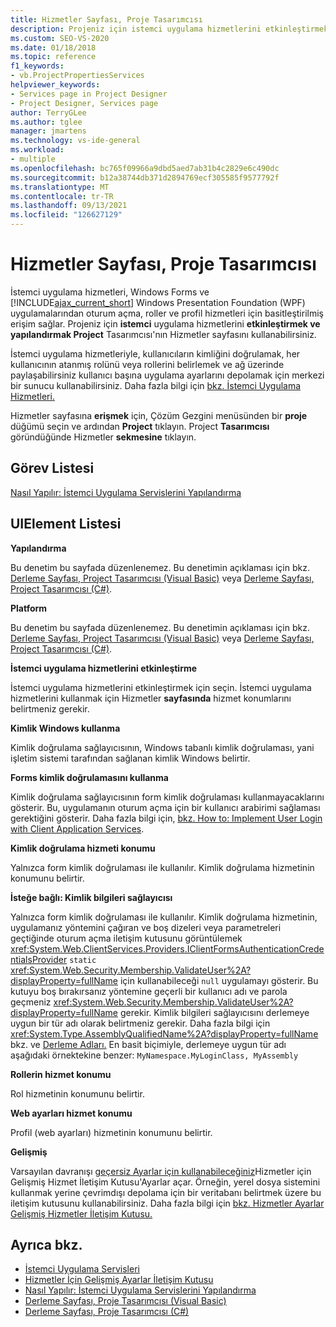 ```yaml
---
title: Hizmetler Sayfası, Proje Tasarımcısı
description: Projeniz için istemci uygulama hizmetlerini etkinleştirmek ve yapılandırmak Project Tasarımcısı'nın Hizmetler sayfasını kullanmayı öğrenin.
ms.custom: SEO-VS-2020
ms.date: 01/18/2018
ms.topic: reference
f1_keywords:
- vb.ProjectPropertiesServices
helpviewer_keywords:
- Services page in Project Designer
- Project Designer, Services page
author: TerryGLee
ms.author: tglee
manager: jmartens
ms.technology: vs-ide-general
ms.workload:
- multiple
ms.openlocfilehash: bc765f09966a9dbd5aed7ab31b4c2829e6c490dc
ms.sourcegitcommit: b12a38744db371d2894769ecf305585f9577792f
ms.translationtype: MT
ms.contentlocale: tr-TR
ms.lasthandoff: 09/13/2021
ms.locfileid: "126627129"
---
```

# <a name="services-page-project-designer"></a>Hizmetler Sayfası, Proje Tasarımcısı

İstemci uygulama hizmetleri, Windows Forms ve [!INCLUDE[ajax_current_short](../../ide/reference/includes/ajax_current_short_md.md)] Windows Presentation Foundation (WPF) uygulamalarından oturum açma, roller ve profil hizmetleri için basitleştirilmiş erişim sağlar. Projeniz için **istemci** uygulama hizmetlerini **etkinleştirmek ve yapılandırmak Project** Tasarımcısı'nın Hizmetler sayfasını kullanabilirsiniz.

İstemci uygulama hizmetleriyle, kullanıcıların kimliğini doğrulamak, her kullanıcının atanmış rolünü veya rollerini belirlemek ve ağ üzerinde paylaşabilirsiniz kullanıcı başına uygulama ayarlarını depolamak için merkezi bir sunucu kullanabilirsiniz. Daha fazla bilgi için [bkz. İstemci Uygulama Hizmetleri.](/dotnet/framework/common-client-technologies/client-application-services)

Hizmetler sayfasına **erişmek** için, Çözüm Gezgini menüsünden bir **proje** düğümü seçin ve ardından **Project** tıklayın. Project **Tasarımcısı** göründüğünde Hizmetler **sekmesine** tıklayın.

## <a name="task-list"></a>Görev Listesi

[Nasıl Yapılır: İstemci Uygulama Servislerini Yapılandırma](/dotnet/framework/common-client-technologies/how-to-configure-client-application-services)

## <a name="uielement-list"></a>UIElement Listesi

 **Yapılandırma**

Bu denetim bu sayfada düzenlenemez. Bu denetimin açıklaması için bkz. [Derleme Sayfası, Project Tasarımcısı (Visual Basic)](../../ide/reference/compile-page-project-designer-visual-basic.md) veya [Derleme Sayfası, Project Tasarımcısı (C#)](../../ide/reference/build-page-project-designer-csharp.md).

 **Platform**

Bu denetim bu sayfada düzenlenemez. Bu denetimin açıklaması için bkz. [Derleme Sayfası, Project Tasarımcısı (Visual Basic)](../../ide/reference/compile-page-project-designer-visual-basic.md) veya [Derleme Sayfası, Project Tasarımcısı (C#)](../../ide/reference/build-page-project-designer-csharp.md).

 **İstemci uygulama hizmetlerini etkinleştirme**

İstemci uygulama hizmetlerini etkinleştirmek için seçin. İstemci uygulama hizmetlerini kullanmak için Hizmetler **sayfasında** hizmet konumlarını belirtmeniz gerekir.

 **Kimlik Windows kullanma**

Kimlik doğrulama sağlayıcısının, Windows tabanlı kimlik doğrulaması, yani işletim sistemi tarafından sağlanan kimlik Windows belirtir.

 **Forms kimlik doğrulamasını kullanma**

Kimlik doğrulama sağlayıcısının form kimlik doğrulaması kullanmayacaklarını gösterir. Bu, uygulamanın oturum açma için bir kullanıcı arabirimi sağlaması gerektiğini gösterir. Daha fazla bilgi için, [bkz. How to: Implement User Login with Client Application Services](/dotnet/framework/common-client-technologies/how-to-implement-user-login-with-client-application-services).

 **Kimlik doğrulama hizmeti konumu**

Yalnızca form kimlik doğrulaması ile kullanılır. Kimlik doğrulama hizmetinin konumunu belirtir.

 **İsteğe bağlı: Kimlik bilgileri sağlayıcısı**

Yalnızca form kimlik doğrulaması ile kullanılır. Kimlik doğrulama hizmetinin, uygulamanız yöntemini çağıran ve boş dizeleri veya parametreleri geçtiğinde oturum açma iletişim kutusunu görüntülemek <xref:System.Web.ClientServices.Providers.IClientFormsAuthenticationCredentialsProvider> `static` <xref:System.Web.Security.Membership.ValidateUser%2A?displayProperty=fullName> için kullanabileceği `null` uygulamayı gösterir. Bu kutuyu boş bırakırsanız yöntemine geçerli bir kullanıcı adı ve parola geçmeniz <xref:System.Web.Security.Membership.ValidateUser%2A?displayProperty=fullName> gerekir. Kimlik bilgileri sağlayıcısını derlemeye uygun bir tür adı olarak belirtmeniz gerekir. Daha fazla bilgi için <xref:System.Type.AssemblyQualifiedName%2A?displayProperty=fullName> bkz. ve [Derleme Adları.](/dotnet/framework/app-domains/assembly-names) En basit biçimiyle, derlemeye uygun tür adı aşağıdaki örnektekine benzer: `MyNamespace.MyLoginClass, MyAssembly`

 **Rollerin hizmet konumu**

Rol hizmetinin konumunu belirtir.

 **Web ayarları hizmet konumu**

Profil (web ayarları) hizmetinin konumunu belirtir.

 **Gelişmiş**

Varsayılan davranışı [geçersiz Ayarlar için kullanabileceğiniz](../../ide/reference/advanced-settings-for-services-dialog-box.md)Hizmetler için Gelişmiş Hizmet İletişim Kutusu'Ayarlar açar. Örneğin, yerel dosya sistemini kullanmak yerine çevrimdışı depolama için bir veritabanı belirtmek üzere bu iletişim kutusunu kullanabilirsiniz. Daha fazla bilgi için [bkz. Hizmetler Ayarlar Gelişmiş Hizmetler İletişim Kutusu.](../../ide/reference/advanced-settings-for-services-dialog-box.md)

## <a name="see-also"></a>Ayrıca bkz.

- [İstemci Uygulama Servisleri](/dotnet/framework/common-client-technologies/client-application-services)
- [Hizmetler İçin Gelişmiş Ayarlar İletişim Kutusu](../../ide/reference/advanced-settings-for-services-dialog-box.md)
- [Nasıl Yapılır: İstemci Uygulama Servislerini Yapılandırma](/dotnet/framework/common-client-technologies/how-to-configure-client-application-services)
- [Derleme Sayfası, Proje Tasarımcısı (Visual Basic)](../../ide/reference/compile-page-project-designer-visual-basic.md)
- [Derleme Sayfası, Proje Tasarımcısı (C#)](../../ide/reference/build-page-project-designer-csharp.md)
